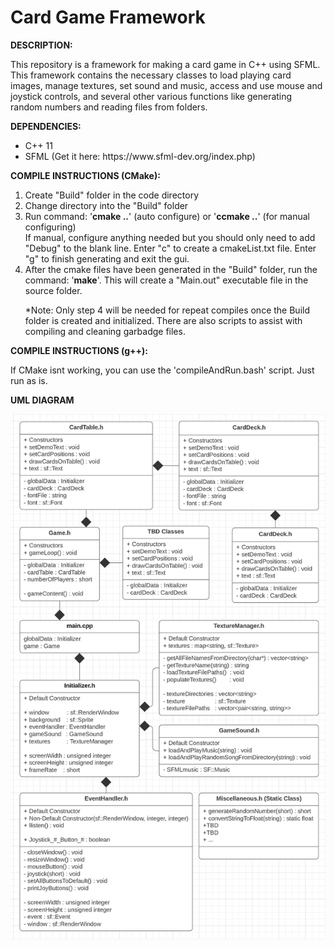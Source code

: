 <h1>Card Game Framework</h1>

<b>DESCRIPTION:</b>
<p>This repository is a framework for making a card game in C++ using SFML. This framework contains
   the necessary classes to load playing card images, manage textures, set sound and music, access
   and use mouse and joystick controls, and several other various functions like generating random
   numbers and reading files from folders.</p>

<b>DEPENDENCIES:</b>
<ul><li>C++ 11</li>
    <li>SFML (Get it here: https://www.sfml-dev.org/index.php)</li></ul>

<b>COMPILE INSTRUCTIONS (CMake):</b>
<ol><li>Create "Build" folder in the code directory</li>
    <li>Change directory into the "Build" folder</li>
    <li>Run command: '<b>cmake ..</b>' (auto configure) or '<b>ccmake ..</b>' (for manual configuring)<br> 
    	If manual, configure anything needed but you should only need to add "Debug" to the blank line.
        Enter "c" to create a cmakeList.txt file. Enter "g" to finish generating and exit the gui.</li>
    <li>After the cmake files have been generated in the "Build" folder, run the command: '<b>make</b>'. 
        This will create a "Main.out" executable file in the source folder.</li>
    <p>*Note: Only step 4 will be needed for repeat compiles once the Build folder is created and 
        initialized. There are also scripts to assist with compiling and cleaning garbadge files.</p></ol>

<b>COMPILE INSTRUCTIONS (g++):</b>
    <p>If CMake isnt working, you can use the 'compileAndRun.bash' script. Just run as is.</p>

<b>UML DIAGRAM</b>

![](Images/UML_Diagram.png)
